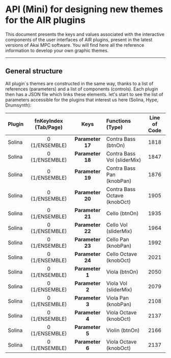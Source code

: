 # API (Mini) for designing new themes for the AIR plugins

This document presents the keys and values associated with the interactive components of the user interfaces of AIR plugins, present in the latest versions of Akai MPC software. You will find here all the reference information to develop your own graphic themes.

---

## General structure

All plugin´s themes are constructed in the same way, thanks to a list of references (parameters) and a list of components (controls). Each plugin then has a JSON file which links these elements. let's start to see the list of parameters accessible for the plugins that interest us here (Solina, Hype, Drumsynth):

| Plugin | fnKeyIndex (Tab/Page) | Keys | Functions (Type)  | Line of Code |
| :--- | :---: | :---: | :--- | :---: |
| Solina | 0 (1/ENSEMBLE) | **Parameter 17** | Contra Bass (btnOn)  | 1818 |
| Solina | 0 (1/ENSEMBLE) | **Parameter 18** | Contra Bass Vol (sliderMix)  | 1847 |
| Solina | 0 (1/ENSEMBLE) | **Parameter 19** | Contra Bass Pan (knobPan)  | 1876 |
| Solina | 0 (1/ENSEMBLE) | **Parameter 20** | Contra Bass Octave (knobOct)  | 1905 |
| Solina | 0 (1/ENSEMBLE) | **Parameter 21** | Cello (btnOn)  | 1935 |
| Solina | 0 (1/ENSEMBLE) | **Parameter 22** | Cello Vol (sliderMix)  | 1964 |
| Solina | 0 (1/ENSEMBLE) | **Parameter 23** | Cello Pan (knobPan)  | 1992 |
| Solina | 0 (1/ENSEMBLE) | **Parameter 24** | Cello Octave (knobOct)  | 2021 |
| Solina | 0 (1/ENSEMBLE) | **Parameter 1** | Viola (btnOn)  | 2050 |
| Solina | 0 (1/ENSEMBLE) | **Parameter 2** | Viola Vol (sliderMix)  | 2079 |
| Solina | 0 (1/ENSEMBLE) | **Parameter 3** | Viola Pan (knobPan)  | 2108 |
| Solina | 0 (1/ENSEMBLE) | **Parameter 4** | Viola Octave (knobOct)  | 2137 |
| Solina | 0 (1/ENSEMBLE) | **Parameter 5** | Violin (btnOn)  | 2166 |
| Solina | 0 (1/ENSEMBLE) | **Parameter 6** | Viola Octave (knobOct)  | 2137 |
